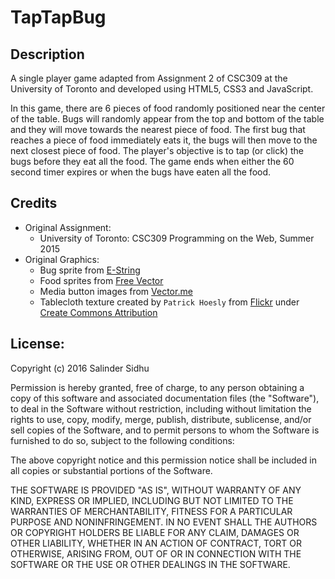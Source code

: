 # TapTapBug

## Description
A single player game adapted from Assignment 2 of CSC309 at the University of Toronto and developed using HTML5, CSS3 and JavaScript.

In this game, there are 6 pieces of food randomly positioned near the center of the table. Bugs will randomly appear from the top and bottom of the table and they will move towards the nearest piece of food. The first bug that reaches a piece of food immediately eats it, the bugs will then move to the next closest piece of food. The player's objective is to tap (or click) the bugs before they eat all the food. The game ends when either the 60 second timer expires or when the bugs have eaten all the food.

## Credits
- Original Assignment:
    - University of Toronto: CSC309 Programming on the Web, Summer 2015
- Original Graphics:
    - Bug sprite from [E-String](http://e-string.com/articles/create-simple-game-using-sprite-kit/)
    - Food sprites from [Free Vector](http://all-free-download.com/free-vector/download/vivid_food_icon_design_vector_535039.html)
    - Media button images from [Vector.me](http://vector.me/browse/695406/icon_set_player)
    - Tablecloth texture created by `Patrick Hoesly` from [Flickr](http://www.everystockphoto.com/photo.php?imageId=5778707) under [Create Commons Attribution](http://creativecommons.org/licenses/by/2.5/)

## License:
Copyright (c) 2016 Salinder Sidhu

Permission is hereby granted, free of charge, to any person obtaining a copy of this software and associated documentation files (the "Software"), to deal in the Software without restriction, including without limitation the rights to use, copy, modify, merge, publish, distribute, sublicense, and/or sell copies of the Software, and to permit persons to whom the Software is furnished to do so, subject to the following conditions:

The above copyright notice and this permission notice shall be included in all copies or substantial portions of the Software.

THE SOFTWARE IS PROVIDED "AS IS", WITHOUT WARRANTY OF ANY KIND, EXPRESS OR IMPLIED, INCLUDING BUT NOT LIMITED TO THE WARRANTIES OF MERCHANTABILITY, FITNESS FOR A PARTICULAR PURPOSE AND NONINFRINGEMENT. IN NO EVENT SHALL THE AUTHORS OR COPYRIGHT HOLDERS BE LIABLE FOR ANY CLAIM, DAMAGES OR OTHER LIABILITY, WHETHER IN AN ACTION OF CONTRACT, TORT OR OTHERWISE, ARISING FROM, OUT OF OR IN CONNECTION WITH THE SOFTWARE OR THE USE OR OTHER DEALINGS IN THE SOFTWARE.
